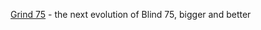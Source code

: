 [Grind 75](https://www.techinterviewhandbook.org/grind75) - the next evolution of Blind 75, bigger and better